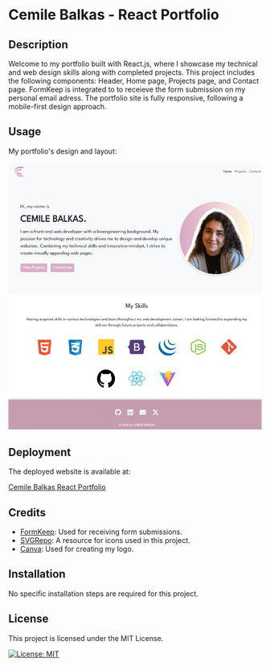 # Cemile Balkas - React Portfolio

## Description

Welcome to my portfolio built with React.js, where I showcase my technical and web design skills along with completed projects. This project includes the following components: Header, Home page, Projects page, and Contact page. FormKeep is integrated to to receieve the form submission on my personal email adress. The portfolio site is fully responsive, following a mobile-first design approach.

## Usage

My portfolio's design and layout:

![Cemile Balkas Portfolio Screenshot](./assets/images/screenshot.png)

## Deployment
The deployed website is available at:

[Cemile Balkas React Portfolio](https://cemileblks.github.io/react-portfolio/)

## Credits

- [FormKeep](https://formkeep.com/): Used for receiving form submissions.
- [SVGRepo](https://www.svgrepo.com/): A resource for icons used in this project.
- [Canva](https://www.canva.com/): Used for creating my logo.

## Installation

No specific installation steps are required for this project.

## License

This project is licensed under the MIT License.

[![License: MIT](https://img.shields.io/badge/License-MIT-yellow.svg)](https://opensource.org/licenses/MIT)
